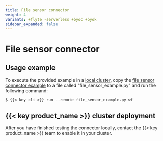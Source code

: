```yaml
---
title: File sensor connector
weight: 4
variants: +flyte -serverless +byoc +byok
sidebar_expanded: false
---
```


# File sensor connector

## Usage example

To execute the provided example in a [local cluster](../../../development-cycle/running-in-a-local-cluster),
copy the [file sensor connector example](./file-sensor-connector-example) to a file called "file_sensor_example.py" and run the following command:

```shell
$ {{< key cli >}} run --remote file_sensor_example.py wf
```

## {{< key product_name >}} cluster deployment

After you have finished testing the connector locally, contact the {{< key product_name >}} team to enable it in your cluster.
